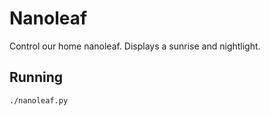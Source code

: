 # Nanoleaf

Control our home nanoleaf. Displays a sunrise and nightlight.

## Running

```
./nanoleaf.py
```
